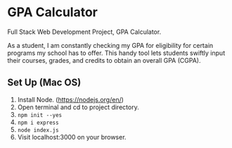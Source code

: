 # GPA Calculator
Full Stack Web Development Project, GPA Calculator.

As a student, I am constantly checking my GPA for eligibility for certain programs my school has to offer. This handy tool lets students swiftly input their courses, grades, and credits to obtain an overall GPA (CGPA).  

## Set Up (Mac OS)
1. Install Node. (https://nodejs.org/en/)
2. Open terminal and cd to project directory. 
3. `npm init --yes`
4. `npm i express`
5. `node index.js`
6. Visit localhost:3000 on your browser.
